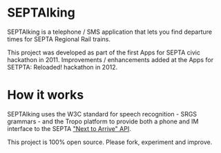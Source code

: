 SEPTAlking
=========

SEPTAlking is a telephone / SMS application that lets you find departure times for SEPTA Regional Rail trains.

This project was developed as part of the first Apps for SEPTA civic hackathon in 2011. Improvements / enhancements added at the Apps for SETPTA: Reloaded! hackathon in 2012.

How it works
===========

SEPTAlking uses the W3C standard for speech recognition - SRGS grammars - and the Tropo platform to provide both a phone and IM interface to the SEPTA ["Next to Arrive" API](http://www3.septa.org/hackathon/).

This project is 100% open source.  Please fork, experiment and improve.

